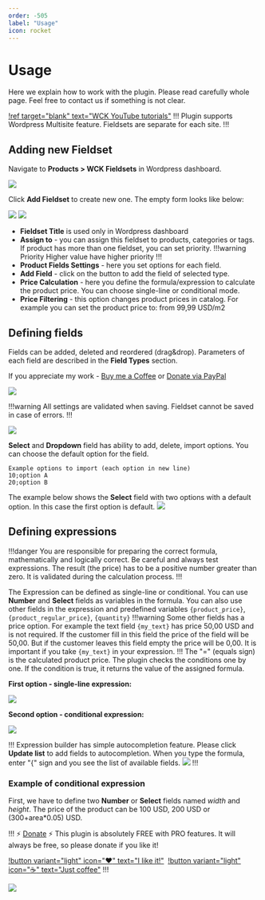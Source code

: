 ```yaml
---
order: -505
label: "Usage"
icon: rocket
---
```

# Usage

Here we explain how to work with the plugin. 
Please read carefully whole page. 
Feel free to contact us if something is not clear.

[!ref target="blank" text="WCK YouTube tutorials"](https://www.youtube.com/channel/UCnMHay68CLmOtfRuCqlUuDg)
!!!
Plugin supports Wordpress Multisite feature. Fieldsets are separate for each site.
!!!

## Adding new Fieldset

Navigate to **Products > WCK Fieldsets** in Wordpress dashboard.

![](../images/plugin_menu.png)

Click **Add Fieldset** to create new one. The empty form looks like below:

![](../images/add_fieldset_form.png)
![](../images/assign_to.png)

- **Fieldset Title** is used only in Wordpress dashboard
- **Assign to** - you can assign this fieldset to products, categories or tags. If product has more than one fieldset, you can set priority. 
!!!warning Priority
Higher value have higher priority
!!!
- **Product Fields Settings** - here you set options for each field.
- **Add Field** - click on the button to add the field of selected type.
- **Price Calculation** - here you define the formula/expression to calculate the product price. You can choose single-line or conditional mode.
- **Price Filtering** - this option changes product prices in catalog. For example you can set the product price to: from 99,99 USD/m2

## Defining fields

Fields can be added, deleted and reordered (drag&drop). Parameters of each field are described in the **Field Types** section.

If you appreciate my work - [Buy me a Coffee](https://www.buymeacoffee.com/piatkowski) or [Donate via PayPal](https://www.paypal.com/donate/?hosted_button_id=5DNZK72H5YCBY)


![](../images/add_fieldset_number_field.png)

!!!warning
All settings are validated when saving. Fieldset cannot be saved in case of errors. 
!!!

![](../images/number_field_wrong.png)
 
**Select** and **Dropdown** field has ability to add, delete, import options. You can choose the default option for the field.

```
Example options to import (each option in new line)
10;option A
20;option B
```

The example below shows the **Select** field with two options with a default option. In this case the first option is default.
![](../images/add_fieldset_select_field.png)

## Defining expressions

!!!danger
You are responsible for preparing the correct formula, mathematically and logically correct. Be careful and always test expressions.
The result (the price) has to be a positive number greater than zero. It is validated during the calculation process.
!!!

The Expression can be defined as single-line or conditional.  You can use **Number** and **Select** fields as variables in the formula. You can also use other fields in the expression and predefined variables ``{product_price}``, ``{product_regular_price}``, ``{quantity}``
!!!warning
Some other fields has a price option. For example the text field ``{my_text}`` has price 50,00 USD and is not required.
If the customer fill in this field the price of the field will be 50,00. But if the customer leaves this field empty the price will be 0,00.
It is important if you take ``{my_text}`` in your expression.
!!!
The "=" (equals sign) is the calculated product price. The plugin checks the conditions one by one. If the condition is true, it returns the value of the assigned formula. 

**First option - single-line expression:**

![](../images/expression_oneline.png)

**Second option - conditional expression:**

![](../images/expression_conditional.png)

!!!
Expression builder has simple autocompletion feature. Please click **Update list** to add fields to autocompletion.
When you type the formula, enter "{" sign and you see the list of available fields.
![](../images/expression_autocompletion.png)
!!!

### Example of conditional expression

First, we have to define two **Number** or **Select** fields named *width* and *height*.
The price of the product can be 100 USD, 200 USD or (300+area*0.05) USD.

!!! :zap: [Donate](https://www.paypal.com/donate/?hosted_button_id=5DNZK72H5YCBY) :zap:
This plugin is absolutely FREE with PRO features. It will always be free, so please donate if you like it!

[!button variant="light" icon=":heart:" text="I like it!"](https://www.paypal.com/donate/?hosted_button_id=5DNZK72H5YCBY)&nbsp;
[!button variant="light" icon=":coffee:" text="Just coffee"](https://www.buymeacoffee.com/piatkowski)
!!!

![](../images/expression_example_1.png)